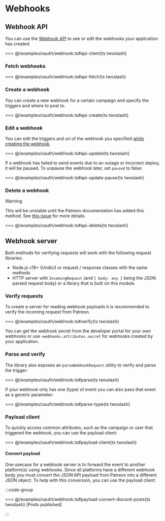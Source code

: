 # Webhooks

## Webhook API

You can use the [Webhook API](https://docs.patreon.com/#apiv2-webhook-endpoints) to see or edit the webhooks your application has created.

<<< @/examples/oauth/webhook.ts#api-client{ts twoslash}

### Fetch webhooks

<<< @/examples/oauth/webhook.ts#api-fetch{ts twoslash}

### Create a webhook

You can create a new webhook for a certain campaign and specify the triggers and where to post to.

<<< @/examples/oauth/webhook.ts#api-create{ts twoslash}

### Edit a webhook

You can edit the triggers and uri of the webhook you specified [while creating the webhook](#create-a-webhook).

<<< @/examples/oauth/webhook.ts#api-update{ts twoslash}

If a webhook has failed to send events due to an outage or incorrect deploy, it will be paused. To unpause the webhook later, set `paused` to false:

<<< @/examples/oauth/webhook.ts#api-update-pause{ts twoslash}

### Delete a webhook

> [!WARNING]
> This will be unstable until the Patreon documentation has added this method.
> See [this issue](https://github.com/Patreon/platform-documentation/issues/89) for more details.

<<< @/examples/oauth/webhook.ts#api-delete{ts twoslash}

## Webhook server

Both methods for verifying requests will work with the following request libraries:

- Node.js v18+ (Undici) or request / response classes with the same methods
- HTTP server with `IncomingRequest` (and `{ body: any }` being the JSON parsed request body) or a library that is built on this module.

### Verify requests

To create a server for reading webhook payloads it is recommended to verify the incoming request from Patreon.

<<< @/examples/oauth/webhook.ts#verify{ts twoslash}

You can get the webhook secret from the developer portal for your own webhooks or use `<webhook>.attributes.secret` for webhooks created by your application.

### Parse and verify

The library also exposes an `parseWebhookRequest` utility to verify and parse the trigger:

<<< @/examples/oauth/webhook.ts#parse{ts twoslash}

If your webhook only has one (type) of event you can also pass that event as a generic parameter:

<<< @/examples/oauth/webhook.ts#parse-type{ts twoslash}

### Payload client

To quickly access common attributes, such as the campaign or user that triggered the webhook, you can use the payload client:

<<< @/examples/oauth/webhook.ts#payload-client{ts twoslash}

#### Convert payload

One usecase for a webhook server is to forward the event to another platform(s) using webhooks.
Since all platforms have a different webhook body you must convert the JSON:API payload from Patreon into a different JSON object.
To help with this conversion, you can use the payload client:

:::code-group

<<< @/examples/oauth/webhook.ts#payload-convert-discord-posts{ts twoslash} [Posts published]

:::
